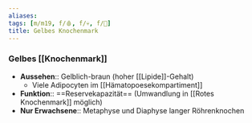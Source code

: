 ```yaml
---
aliases: 
tags: [m/m19, f/🩸, f/💀, f/🔬]
title: Gelbes Knochenmark
---
```

### Gelbes [[Knochenmark]]
- **Aussehen**:: Gelblich-braun (hoher [[Lipide]]-Gehalt)
	- Viele Adipocyten im [[Hämatopoesekompartiment]]
- **Funktion**:: ==Reservekapazität== (Umwandlung in [[Rotes Knochenmark]] möglich)
- **Nur Erwachsene**:: Metaphyse und Diaphyse langer Röhrenknochen